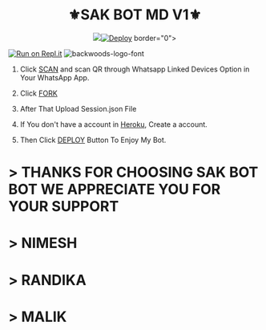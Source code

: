<h1 align="center">⚜️SAK BOT MD V1⚜️<br></h1>
<p align="center">
<img src="https://i.ibb.co/2d6vv85/Whats-App-Image-2022-09-26-at-07-59-53.jpg"

[![Deploy](https://www.herokucdn.com/deploy/button.svg)](https://heroku.com/deploy) border="0"></a> 

[![Run on Repl.it](https://repl.it/badge/github/quiec/whatsAlfa)](https://replit.com/@Kaveesha2006/DARK-BOT-QR#)
<img src="https://fontmeme.com/permalink/220116/0c42dc0b64931810388ba399da55e927.png" alt="backwoods-logo-font" border="0"></a>  

1. Click [SCAN](https://replit.com/@Kaveesha2006/DARK-BOT-QR#) and scan QR through Whatsapp Linked Devices Option in Your WhatsApp App.

2. Click [FORK](https://github.com/Kaveeshasithum/DARK-NERO-BOT-MD-/fork)

2. After That Upload Session.json File

3. If You don't have a account in [Heroku](https://signup.heroku.com/), Create a account.

5. Then Click [DEPLOY](https://heroku.com/deploy) Button To Enjoy My Bot.






# > THANKS FOR CHOOSING SAK BOT BOT WE APPRECIATE YOU FOR YOUR SUPPORT
 
# > NIMESH
# > RANDIKA
# > MALIK
